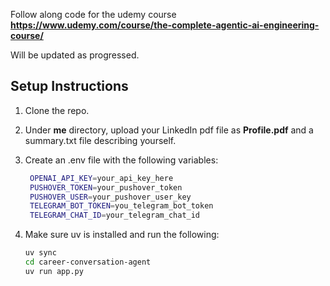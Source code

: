 Follow along code for the udemy course **https://www.udemy.com/course/the-complete-agentic-ai-engineering-course/**

Will be updated as progressed.

## Setup Instructions

1. Clone the repo.
2. Under **me** directory, upload your LinkedIn pdf file as **Profile.pdf** and a summary.txt file describing yourself.
3. Create an .env file with the following variables:

   ```bash
    OPENAI_API_KEY=your_api_key_here
    PUSHOVER_TOKEN=your_pushover_token
    PUSHOVER_USER=your_pushover_user_key
    TELEGRAM_BOT_TOKEN=you_telegram_bot_token
    TELEGRAM_CHAT_ID=your_telegram_chat_id
   ```

4. Make sure uv is installed and run the following:
   ```bash
   uv sync
   cd career-conversation-agent
   uv run app.py
   ```

